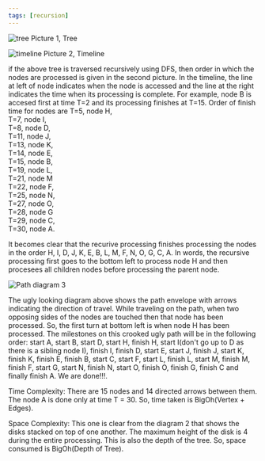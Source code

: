 ```yaml
---
tags: [recursion]
---
```

![tree](https://chaitanyavardhan-blog-assets.s3.amazonaws.com/Screenshot+2023-05-28+at+4.46.33+PM.png)
Picture 1, Tree  


![timeline](https://chaitanyavardhan-blog-assets.s3.amazonaws.com/Screenshot+2023-05-28+at+4.56.39+PM.png)
Picture 2, Timeline

if the above tree is traversed recursively using DFS, then order in which the nodes are processed is given in the second picture. In the timeline, the line at left of node indicates when the node is accessed and the line at the right indicates the time when its processing is complete. For example, node B is accesed first at time T=2 and its processing finishes at T=15.
Order of finish time for nodes are
T=5, node H,  
T=7, node I,  
T=8, node D,  
T=11, node J,  
T=13, node K,  
T=14, node E,    
T=15, node B,  
T=19, node L,  
T=21, node M  
T=22, node F,  
T=25, node N,  
T=27, node O,  
T=28, node G  
T=29, node C,  
T=30, node A.  

It becomes clear that the recurive processing finishes processing the nodes in the order H, I, D, J, K, E, B, L, M, F, N, O, G, C, A. In words, the recursive processing first goes to the bottom left to process node H and then procesees all children nodes before processing the parent node.

![Path](https://chaitanyavardhan-blog-assets.s3.amazonaws.com/Recursion+3.png) 
diagram 3 

The ugly looking diagram above shows the path envelope with arrows indicating the direction of travel. While traveling on the path, when two opposing sides of the nodes are touched then that node has been processed. So, the first turn at bottom left is when node H has been processed. The milestones on this crooked ugly path will be in the following order: start A, start B, start D, start H, finish H, start I(don't go up to D as there is a sibling node I), finish I, finish D, start E, start J, finish J, start K, finish K, finish E, finish B, start C, start F, start L, finish L, start M, finish M, finish F, start G, start N, finish N, start O, finish O, finish G, finish C and finally finish A. We are done!!!.  

Time Complexity: There are 15 nodes and 14 directed arrows between them. The node A is done only at time T = 30. So, time taken is BigOh(Vertex + Edges).  

Space Complexity: This one is clear from the diagram 2 that shows the disks stacked on top of one another. The maximum height of the disk is 4 during the entire processing. This is also the depth of the tree. So, space consumed is BigOh(Depth of Tree).